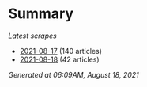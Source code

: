 # Summary
*Latest scrapes*
* [2021-08-17](https://github.com/nuuuwan/news_lk/blob/data/news_lk.2021-08-17.json) (140 articles)
* [2021-08-18](https://github.com/nuuuwan/news_lk/blob/data/news_lk.2021-08-18.json) (42 articles)

*Generated at 06:09AM, August 18, 2021*